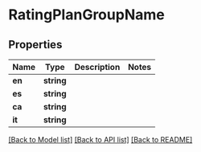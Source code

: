 # RatingPlanGroupName

## Properties
Name | Type | Description | Notes
------------ | ------------- | ------------- | -------------
**en** | **string** |  | 
**es** | **string** |  | 
**ca** | **string** |  | 
**it** | **string** |  | 

[[Back to Model list]](../README.md#documentation-for-models) [[Back to API list]](../README.md#documentation-for-api-endpoints) [[Back to README]](../README.md)



